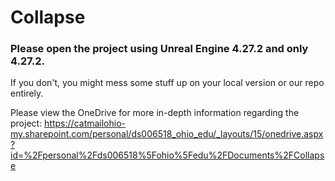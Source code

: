 # Collapse
### Please open the project using Unreal Engine **4.27.2** and only **4.27.2**.
If you don't, you might mess some stuff up on your local version or our repo entirely.

Please view the OneDrive for more in-depth information regarding the project: https://catmailohio-my.sharepoint.com/personal/ds006518_ohio_edu/_layouts/15/onedrive.aspx?id=%2Fpersonal%2Fds006518%5Fohio%5Fedu%2FDocuments%2FCollapse
